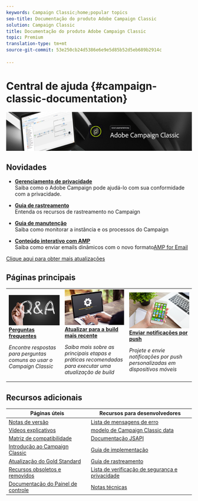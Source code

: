 ```yaml
---
keywords: Campaign Classic;home;popular topics
seo-title: Documentação do produto Adobe Campaign Classic
solution: Campaign Classic
title: Documentação do produto Adobe Campaign Classic
topic: Premium
translation-type: tm+mt
source-git-commit: 53e250cb24d5386e6e9e5d85b52d5eb689b2914c

---
```



# Central de ajuda {#campaign-classic-documentation}

![](platform/using/assets/do-not-localize/banner_acc_doc.jpg)

## Novidades

* **[Gerenciamento de privacidade](https://helpx.adobe.com/campaign/kb/campaign-privacy.html)**<br/>Saiba como o Adobe Campaign pode ajudá-lo com sua conformidade com a privacidade.

* **[Guia de rastreamento](https://helpx.adobe.com/campaign/kb/acc-tracking.html)**<br/>Entenda os recursos de rastreamento no Campaign

* **[Guia de manutenção](https://helpx.adobe.com/campaign/kb/acc-maintenance.html)**<br/>Saiba como monitorar a instância e os processos do Campaign

* **[Conteúdo interativo com AMP](delivery/using/defining-interactive-content.md)**<br/>Saiba como enviar emails dinâmicos com o novo formato[AMP for Email](https://amp.dev/about/email/)

[Clique aqui para obter mais atualizações](/help/rn/using/documentation-updates.md)

## Páginas principais

<table>
<tr>
  <td>
    <a href="platform/using/common-questions.md">
      <img alt="Perguntas frequentes" src="platform/using/assets/FAQ.png"/>
    </a>
    <div>
      <a href="platform/using/common-questions.md">
    <strong>Perguntas frequentes</strong>
    </a>
    </div>
    <p>
    <em>Encontre respostas para perguntas comuns ao usar o Campaign Classic</em>
    <p>
  </td>
   <td>
    <a href="https://docs.campaign.adobe.com/doc/AC/getting_started/EN/buildUpgrade.html">
      <img alt="Atualização da build" src="platform/using/assets/upgrade.png" />
    </a>
    <div>
      <a href="https://docs.campaign.adobe.com/doc/AC/getting_started/EN/buildUpgrade.html">
    <strong>Atualizar para a build mais recente</strong>
    </a>
    </div>
    <p>
    <em>Saiba mais sobre as principais etapas e práticas recomendadas para executar uma atualização de build</em>
    <p>
  </td>
  <td>
    <a href="delivery/using/creating-notifications.md">
       <img alt="Notificações por push" src="platform/using/assets/push.png" />
    </a>
    <div>
       <a href="delivery/using/creating-notifications.md">
    <strong>Enviar notificações por push</strong>
    </a>
    </div>
    <p>
    <em>Projete e envie notificações por push personalizadas em dispositivos móveis</em>
    <p>
  </td>
</tr>
</table>

## Recursos adicionais

| Páginas úteis | Recursos para desenvolvedores |
|---|---|
| [Notas de versão](/help/rn/using/latest-release.md) | [Lista de mensagens de erro](https://docs.adobe.com/content/help/en/campaign-classic/technicalresources/error_messages/error_codes.html) |
| [Vídeos explicativos](https://docs.adobe.com/content/help/en/campaign-learn/campaign-classic-tutorials/overview.html) | [modelo de Campaign Classic data](configuration/using/about-data-model.md) |
| [Matriz de compatibilidade](https://helpx.adobe.com/campaign/kb/compatibility-matrix.html) | [Documentação JSAPI](https://docs.adobe.com/content/help/en/campaign-classic/technicalresources/api/p-1.html) |
| [Introdução ao Campaign Classic](platform/using/about-adobe-campaign-classic.md) | [Guia de implementação](https://helpx.adobe.com/campaign/kb/acc-implementation.html) |
| [Atualização do Gold Standard ](https://helpx.adobe.com/campaign/kb/gold-standard.html) | [Guia de rastreamento](https://helpx.adobe.com/campaign/kb/acc-tracking.html) |
| [Recursos obsoletos e removidos](https://helpx.adobe.com/campaign/kb/deprecated-and-removed-features.html) | [Lista de verificação de segurança e privacidade](https://helpx.adobe.com/campaign/kb/acc-security.html) |
| [Documentação do Painel de controle](https://docs.adobe.com/content/help/en/control-panel/using/control-panel-home.html) | [Notas técnicas](https://helpx.adobe.com/campaign/kb/article-list.html) |

